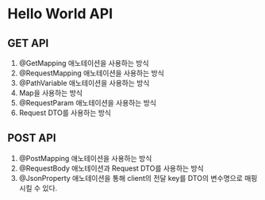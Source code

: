 # Hello World API

## GET API

1. @GetMapping 애노테이션을 사용하는 방식
2. @RequestMapping 애노테이션을 사용하는 방식
3. @PathVariable 애노테이션을 사용하는 방식
4. Map을 사용하는 방식
5. @RequestParam 애노테이션을 사용하는 방식
6. Request DTO를 사용하는 방식

## POST API

1. @PostMapping 애노테이션을 사용하는 방식
2. @RequestBody 애노테이션과 Request DTO를 사용하는 방식
3. @JsonProperty 애노테이션을 통해 client의 전달 key를 DTO의 변수명으로 매핑시킬 수 있다.
